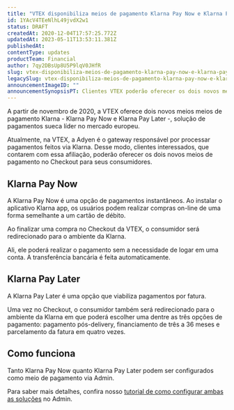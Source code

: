 ```yaml
---
title: "VTEX disponibiliza meios de pagamento Klarna Pay Now e Klarna Pay Later para mercado europeu"
id: 1YAcV4TEeNlhL49jvdX2w1
status: DRAFT
createdAt: 2020-12-04T17:57:25.772Z
updatedAt: 2023-05-11T13:53:11.381Z
publishedAt: 
contentType: updates
productTeam: Financial
author: 7qy2DBsUp8U5P9lqV0JHfR
slug: vtex-disponibiliza-meios-de-pagamento-klarna-pay-now-e-klarna-pay-later
legacySlug: vtex-disponibiliza-meios-de-pagamento-klarna-pay-now-e-klarna-pay-later-para
announcementImageID: ""
announcementSynopsisPT: Clientes VTEX poderão oferecer os dois novos métodos de pagamento aos seus consumidores via gateway Adyen.
---
```


A partir de novembro de 2020, a VTEX oferece dois novos meios meios de pagamento Klarna - Klarna Pay Now e Klarna Pay Later -, solução de pagamentos sueca líder no mercado europeu.

Atualmente, na VTEX, a Adyen é o gateway responsável por processar pagamentos feitos via Klarna. Desse modo, clientes interessados, que contarem com essa afiliação, poderão oferecer os dois novos meios de pagamento no Checkout para seus consumidores.

## Klarna Pay Now
A Klarna Pay Now é uma opção de pagamentos instantâneos. Ao instalar o aplicativo Klarna app, os usuários podem realizar compras on-line de uma forma semelhante a um cartão de débito.

Ao finalizar uma compra no Checkout da VTEX, o consumidor será redirecionado para o ambiente da Klarna. 

Ali, ele poderá realizar o pagamento sem a necessidade de logar em uma conta. A transferência bancária é feita automaticamente.

## Klarna Pay Later
A Klarna Pay Later é uma opção que viabiliza pagamentos por fatura.

Uma vez no Checkout, o consumidor também será redirecionado para o ambiente da Klarna em que poderá escolher uma dentre as três opções de pagamento: pagamento pós-delivery, financiamento de três a 36 meses e parcelamento da fatura em quatro vezes.

## Como funciona 
Tanto Klarna Pay Now quanto Klarna Pay Later podem ser configurados como meio de pagamento via Admin.

Para saber mais detalhes, confira nosso [tutorial de como configurar ambas as soluções](https://help.vtex.com/pt/tutorial/configure-klarna-pay-now-e-klarna-pay-later-como-meio-de-pagamento--4nsW4t3jGU9f8qqGoVjVtz?&utm_source=autocomplete "tutorial de como configurar ambas as soluções") no Admin. 

